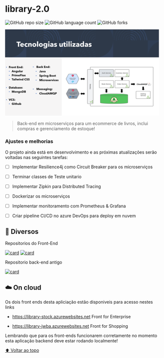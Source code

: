 # library-2.0

![GitHub repo size](https://img.shields.io/github/repo-size/cheoberin/library-2.0?style=for-the-badge)
![GitHub language count](https://img.shields.io/github/languages/count/cheoberin/library-2.0?style=for-the-badge)
![GitHub forks](https://img.shields.io/github/forks/cheoberin/library-2.0?style=for-the-badge)


<img src="tecnologies.PNG" alt="Arquitetura completa">

> Back-end em microserviços para um ecommerce de livros, inclui compras e gerenciamento de estoque!

### Ajustes e melhorias

O projeto ainda está em desenvolvimento e as próximas atualizações serão voltadas nas seguintes tarefas:

- [ ] Implementar Resilience4j como Circuit Breaker para os microserviços
- [ ] Terminar classes de Teste unitario
- [ ] Implementar Zipkin para Distributed Tracing
- [ ] Dockerizar os microserviços
- [ ] Implementar monitoramento com Prometheus & Grafana
- [ ] Criar pipeline CI/CD no azure DevOps para deploy em nuvem


## 📝 Diversos



Repositorios do Front-End

[![card](https://github-readme-stats.vercel.app/api/pin/?username=cheoberin&repo=library-front)](https://github.com/cheoberin/library-front)
[![card](https://github-readme-stats.vercel.app/api/pin/?username=cheoberin&repo=library-shop)](https://github.com/cheoberin/library-shop)


Repositorio back-end antigo

[![card](https://github-readme-stats.vercel.app/api/pin/?username=cheoberin&repo=library-project)](https://github.com/cheoberin/library-project)

## ☁️ On cloud
Os dois front ends desta apliciação estão disponiveis para acesso nestes links

- https://library-stock.azurewebsites.net Front for Enterprise

- https://library-jwba.azurewebsites.net Front for Shopping

Lembrando que para os front-ends funcionarem corretamente no momento esta aplicação backend deve estar rodando localmente!
 
[⬆ Voltar ao topo](#nome-do-projeto)<br>
